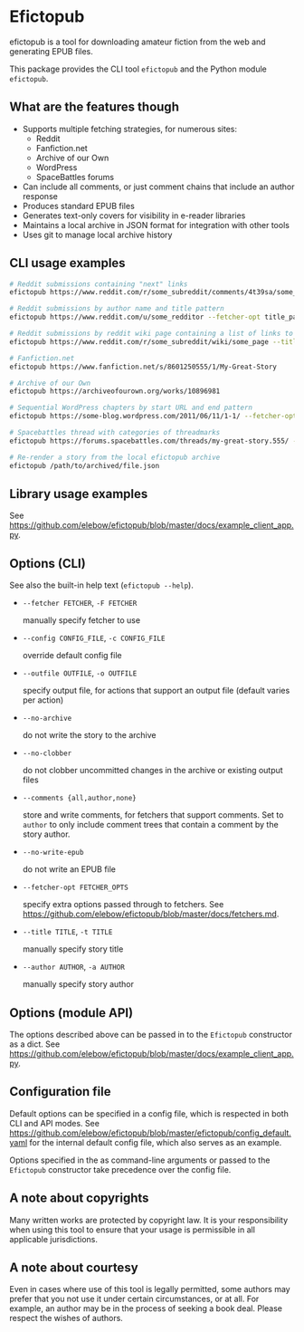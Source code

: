# Efictopub

efictopub is a tool for downloading amateur fiction from the web and generating EPUB
files.

This package provides the CLI tool `efictopub` and the Python module `efictopub`.

## What are the features though

* Supports multiple fetching strategies, for numerous sites:
  * Reddit
  * Fanfiction.net
  * Archive of our Own
  * WordPress
  * SpaceBattles forums
* Can include all comments, or just comment chains that include an author response
* Produces standard EPUB files
* Generates text-only covers for visibility in e-reader libraries
* Maintains a local archive in JSON format for integration with other tools
* Uses git to manage local archive history

## CLI usage examples

```sh
# Reddit submissions containing "next" links
efictopub https://www.reddit.com/r/some_subreddit/comments/4t39sa/some_submission_title/ --title="My Great Story"

# Reddit submissions by author name and title pattern
efictopub https://www.reddit.com/u/some_redditor --fetcher-opt title_pattern="My Great Story" --title="My Great Story"

# Reddit submissions by reddit wiki page containing a list of links to chapters
efictopub https://www.reddit.com/r/some_subreddit/wiki/some_page --title="My Great Story"

# Fanfiction.net
efictopub https://www.fanfiction.net/s/8601250555/1/My-Great-Story

# Archive of our Own
efictopub https://archiveofourown.org/works/10896981

# Sequential WordPress chapters by start URL and end pattern
efictopub https://some-blog.wordpress.com/2011/06/11/1-1/ --fetcher-opt last_chapter_pattern="2013/11/19/interlude-end" --title="My Great Story"

# Spacebattles thread with categories of threadmarks
efictopub https://forums.spacebattles.com/threads/my-great-story.555/ --title="My Great Story" --fetcher-opt "categories=threadmarks,omake,sidestory" --fetcher-opt "order=chrono"

# Re-render a story from the local efictopub archive
efictopub /path/to/archived/file.json
```

## Library usage examples

See <https://github.com/elebow/efictopub/blob/master/docs/example_client_app.py>.

## Options (CLI)

See also the built-in help text (`efictopub --help`).

* `--fetcher FETCHER`, `-F FETCHER`

   manually specify fetcher to use

* `--config CONFIG_FILE`, `-c CONFIG_FILE`

   override default config file

* `--outfile OUTFILE`, `-o OUTFILE`

   specify output file, for actions that support an output file (default varies per
   action)

* `--no-archive`

   do not write the story to the archive

* `--no-clobber`

   do not clobber uncommitted changes in the archive or existing output files

* `--comments {all,author,none}`

   store and write comments, for fetchers that support comments. Set to `author`
   to only include comment trees that contain a comment by the story author.

* `--no-write-epub`

   do not write an EPUB file

* `--fetcher-opt FETCHER_OPTS`

   specify extra options passed through to fetchers. See <https://github.com/elebow/efictopub/blob/master/docs/fetchers.md>.

* `--title TITLE`, `-t TITLE`

   manually specify story title

* `--author AUTHOR`, `-a AUTHOR`

   manually specify story author

## Options (module API)

The options described above can be passed in to the `Efictopub` constructor as a
dict. See <https://github.com/elebow/efictopub/blob/master/docs/example_client_app.py>.

## Configuration file

Default options can be specified in a config file, which is respected in both CLI
and API modes. See <https://github.com/elebow/efictopub/blob/master/efictopub/config_default.yaml>
for the internal default config file, which also serves as an example.

Options specified in the as command-line arguments or passed to the `Efictopub`
constructor take precedence over the config file.

## A note about copyrights

Many written works are protected by copyright law. It is your responsibility when
using this tool to ensure that your usage is permissible in all applicable jurisdictions.

## A note about courtesy

Even in cases where use of this tool is legally permitted, some authors may prefer
that you not use it under certain circumstances, or at all. For example, an author
may be in the process of seeking a book deal. Please respect the wishes of authors.
